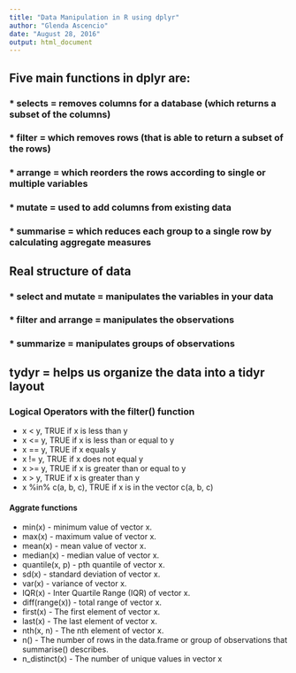 ```yaml
---
title: "Data Manipulation in R using dplyr"
author: "Glenda Ascencio"
date: "August 28, 2016"
output: html_document
---
```

## Five main functions in dplyr are:

### * selects = removes columns for a database (which returns a subset of the columns)
### * filter = which removes rows (that is able to return a subset of the rows)
### * arrange = which reorders the rows according to single or multiple variables
### * mutate = used to add columns from existing data
### * summarise = which reduces each group to a single row by calculating aggregate measures

## Real structure of data
### * select and mutate = manipulates the variables in your data
### * filter and arrange = manipulates the observations
### * summarize = manipulates groups of observations

## tydyr = helps us organize the data into a tidyr layout 

### Logical Operators with the **filter()** function
* x < y, TRUE if x is less than y
* x <= y, TRUE if x is less than or equal to y
* x == y, TRUE if x equals y
* x != y, TRUE if x does not equal y
* x >= y, TRUE if x is greater than or equal to y
* x > y, TRUE if x is greater than y
* x %in% c(a, b, c), TRUE if x is in the vector c(a, b, c)

#### Aggrate functions
* min(x) - minimum value of vector x.
* max(x) - maximum value of vector x.
* mean(x) - mean value of vector x.
* median(x) - median value of vector x.
* quantile(x, p) - pth quantile of vector x.
* sd(x) - standard deviation of vector x.
* var(x) - variance of vector x.
* IQR(x) - Inter Quartile Range (IQR) of vector x.
* diff(range(x)) - total range of vector x.
* first(x) - The first element of vector x.
* last(x) - The last element of vector x.
* nth(x, n) - The nth element of vector x.
* n() - The number of rows in the data.frame or group of observations that summarise() describes.
* n_distinct(x) - The number of unique values in vector x


